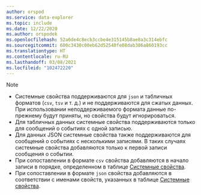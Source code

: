 ```yaml
---
author: orspod
ms.service: data-explorer
ms.topic: include
ms.date: 12/22/2020
ms.author: orspodek
ms.openlocfilehash: 52a6de4c8ecb3ccbe4e315145b8ae8a3c314ebfc
ms.sourcegitcommit: 600c3430c00eb62d52540fe08dab386a860193cc
ms.translationtype: HT
ms.contentlocale: ru-RU
ms.lasthandoff: 03/08/2021
ms.locfileid: "102472220"
---
```

> [!NOTE]
> * Системные свойства поддерживаются для `json` и табличных форматов (`csv`, `tsv` и т. д.) и не поддерживаются для сжатых данных. При использовании неподдерживаемого формата данные по-прежнему будут приняты, но свойства будут игнорироваться.
> * Для табличных данных системные свойства поддерживаются только для сообщений о событиях с одной записью.
> * Для данных JSON системные свойства также поддерживаются для сообщений о событиях с несколькими записями. В таких случаях системные свойства добавляются только к первой записи сообщения о событии. 
> * При сопоставлении в формате `csv` свойства добавляются в начало записи в порядке, определенном в таблице [Системные свойства](../ingest-data-event-hub-overview.md#system-properties).
> * При сопоставлении в формате `json` свойства добавляются в соответствии с именами свойств, указанных в таблице [Системные свойства](../ingest-data-event-hub-overview.md#system-properties).
